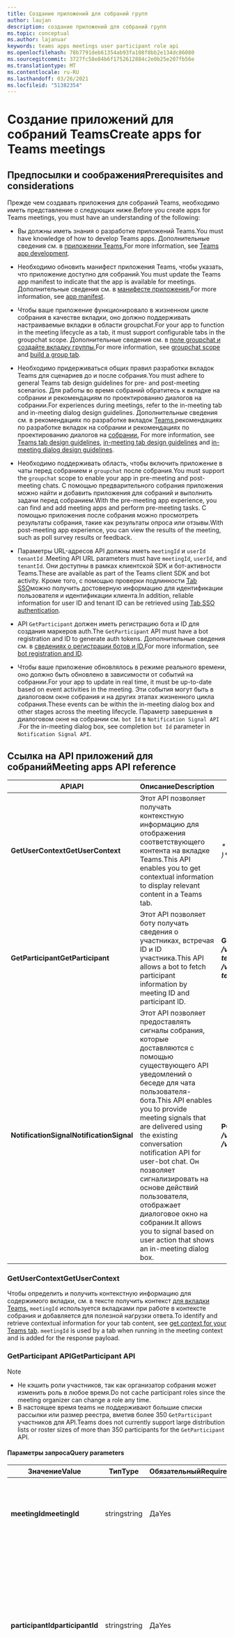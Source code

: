 ```yaml
---
title: Создание приложений для собраний групп
author: laujan
description: создание приложений для собраний групп
ms.topic: conceptual
ms.author: lajanuar
keywords: teams apps meetings user participant role api
ms.openlocfilehash: 78b7791deb61354ab93fa108f8bb2e134dc86080
ms.sourcegitcommit: 3727fc58e84b6f1752612884c2e0b25e207fb56e
ms.translationtype: MT
ms.contentlocale: ru-RU
ms.lasthandoff: 03/26/2021
ms.locfileid: "51382354"
---
```

# <a name="create-apps-for-teams-meetings"></a><span data-ttu-id="49c17-104">Создание приложений для собраний Teams</span><span class="sxs-lookup"><span data-stu-id="49c17-104">Create apps for Teams meetings</span></span>

## <a name="prerequisites-and-considerations"></a><span data-ttu-id="49c17-105">Предпосылки и соображения</span><span class="sxs-lookup"><span data-stu-id="49c17-105">Prerequisites and considerations</span></span>

<span data-ttu-id="49c17-106">Прежде чем создавать приложения для собраний Teams, необходимо иметь представление о следующих ниже.</span><span class="sxs-lookup"><span data-stu-id="49c17-106">Before you create apps for Teams meetings, you must have an understanding of the following:</span></span>

* <span data-ttu-id="49c17-107">Вы должны иметь знания о разработке приложений Teams.</span><span class="sxs-lookup"><span data-stu-id="49c17-107">You must have knowledge of how to develop Teams apps.</span></span> <span data-ttu-id="49c17-108">Дополнительные сведения см. в [приложении Teams.](../overview.md)</span><span class="sxs-lookup"><span data-stu-id="49c17-108">For more information, see [Teams app development](../overview.md).</span></span>

* <span data-ttu-id="49c17-109">Необходимо обновить манифест приложения Teams, чтобы указать, что приложение доступно для собраний.</span><span class="sxs-lookup"><span data-stu-id="49c17-109">You must update the Teams app manifest to indicate that the app is available for meetings.</span></span> <span data-ttu-id="49c17-110">Дополнительные сведения см. в [манифесте приложения.](#update-your-app-manifest)</span><span class="sxs-lookup"><span data-stu-id="49c17-110">For more information, see [app manifest](#update-your-app-manifest).</span></span>

* <span data-ttu-id="49c17-111">Чтобы ваше приложение функционировало в жизненном цикле собрания в качестве вкладки, оно должно поддерживать настраиваемые вкладки в области groupchat.</span><span class="sxs-lookup"><span data-stu-id="49c17-111">For your app to function in the meeting lifecycle as a tab, it must support configurable tabs in the groupchat scope.</span></span> <span data-ttu-id="49c17-112">Дополнительные сведения см. в [поле groupchat и](../resources/schema/manifest-schema.md#configurabletabs) [создайте вкладку группы.](../build-your-first-app/build-channel-tab.md)</span><span class="sxs-lookup"><span data-stu-id="49c17-112">For more information, see [groupchat scope](../resources/schema/manifest-schema.md#configurabletabs) and [build a group tab](../build-your-first-app/build-channel-tab.md).</span></span>

* <span data-ttu-id="49c17-113">Необходимо придерживаться общих правил разработки вкладок Teams для сценариев до и после собрания.</span><span class="sxs-lookup"><span data-stu-id="49c17-113">You must adhere to general Teams tab design guidelines for pre- and post-meeting scenarios.</span></span> <span data-ttu-id="49c17-114">Для работы во время собраний обратитесь к вкладке на собрании и рекомендациям по проектированию диалогов на собрании.</span><span class="sxs-lookup"><span data-stu-id="49c17-114">For experiences during meetings, refer to the in-meeting tab and in-meeting dialog design guidelines.</span></span> <span data-ttu-id="49c17-115">Дополнительные сведения см. в рекомендациях по разработке вкладок [Teams,](../tabs/design/tabs.md)рекомендациях по разработке вкладок на собрании и рекомендациях по проектированию диалогов на [собрании.](../apps-in-teams-meetings/design/designing-apps-in-meetings.md#use-an-in-meeting-dialog) [](../apps-in-teams-meetings/design/designing-apps-in-meetings.md#use-an-in-meeting-tab)</span><span class="sxs-lookup"><span data-stu-id="49c17-115">For more information, see [Teams tab design guidelines](../tabs/design/tabs.md), [in-meeting tab design guidelines](../apps-in-teams-meetings/design/designing-apps-in-meetings.md#use-an-in-meeting-tab) and [in-meeting dialog design guidelines](../apps-in-teams-meetings/design/designing-apps-in-meetings.md#use-an-in-meeting-dialog).</span></span>

* <span data-ttu-id="49c17-116">Необходимо поддерживать область, чтобы включить приложение в чаты перед собранием и `groupchat` после собрания.</span><span class="sxs-lookup"><span data-stu-id="49c17-116">You must support the `groupchat` scope to enable your app in pre-meeting and post-meeting chats.</span></span> <span data-ttu-id="49c17-117">С помощью предварительного собрания приложения можно найти и добавить приложения для собраний и выполнить задачи перед собранием.</span><span class="sxs-lookup"><span data-stu-id="49c17-117">With the pre-meeting app experience, you can find and add meeting apps and perform pre-meeting tasks.</span></span> <span data-ttu-id="49c17-118">С помощью приложения после собрания можно просмотреть результаты собрания, такие как результаты опроса или отзывы.</span><span class="sxs-lookup"><span data-stu-id="49c17-118">With post-meeting app experience, you can view the results of the meeting, such as poll survey results or feedback.</span></span>

* <span data-ttu-id="49c17-119">Параметры URL-адресов API должны иметь `meetingId` и `userId` `tenantId` .</span><span class="sxs-lookup"><span data-stu-id="49c17-119">Meeting API URL parameters must have `meetingId`, `userId`, and `tenantId`.</span></span> <span data-ttu-id="49c17-120">Они доступны в рамках клиентской SDK и бот-активности Teams.</span><span class="sxs-lookup"><span data-stu-id="49c17-120">These are available as part of the Teams client SDK and bot activity.</span></span> <span data-ttu-id="49c17-121">Кроме того, с помощью проверки подлинности [Tab SSO](../tabs/how-to/authentication/auth-aad-sso.md)можно получить достоверную информацию для идентификации пользователя и идентификации клиента.</span><span class="sxs-lookup"><span data-stu-id="49c17-121">In addition, reliable information for user ID and tenant ID can be retrieved using [Tab SSO authentication](../tabs/how-to/authentication/auth-aad-sso.md).</span></span>

* <span data-ttu-id="49c17-122">API `GetParticipant` должен иметь регистрацию бота и ID для создания маркеров auth.</span><span class="sxs-lookup"><span data-stu-id="49c17-122">The `GetParticipant` API must have a bot registration and ID to generate auth tokens.</span></span> <span data-ttu-id="49c17-123">Дополнительные сведения см. в [сведениях о регистрации ботов и ID.](../build-your-first-app/build-bot.md)</span><span class="sxs-lookup"><span data-stu-id="49c17-123">For more information, see [bot registration and ID](../build-your-first-app/build-bot.md).</span></span>

* <span data-ttu-id="49c17-124">Чтобы ваше приложение обновлялось в режиме реального времени, оно должно быть обновлено в зависимости от событий на собрании.</span><span class="sxs-lookup"><span data-stu-id="49c17-124">For your app to update in real time, it must be up-to-date based on event activities in the meeting.</span></span> <span data-ttu-id="49c17-125">Эти события могут быть в диалоговом окне собрания и на других этапах жизненного цикла собрания.</span><span class="sxs-lookup"><span data-stu-id="49c17-125">These events can be within the in-meeting dialog box and other stages across the meeting lifecycle.</span></span> <span data-ttu-id="49c17-126">Параметр завершения в диалоговом окне на собрании см. `bot Id` в `Notification Signal API` .</span><span class="sxs-lookup"><span data-stu-id="49c17-126">For the in-meeting dialog box, see completion `bot Id` parameter in `Notification Signal API`.</span></span>

## <a name="meeting-apps-api-reference"></a><span data-ttu-id="49c17-127">Ссылка на API приложений для собраний</span><span class="sxs-lookup"><span data-stu-id="49c17-127">Meeting apps API reference</span></span>

|<span data-ttu-id="49c17-128">API</span><span class="sxs-lookup"><span data-stu-id="49c17-128">API</span></span>|<span data-ttu-id="49c17-129">Описание</span><span class="sxs-lookup"><span data-stu-id="49c17-129">Description</span></span>|<span data-ttu-id="49c17-130">Запрос</span><span class="sxs-lookup"><span data-stu-id="49c17-130">Request</span></span>|<span data-ttu-id="49c17-131">Source</span><span class="sxs-lookup"><span data-stu-id="49c17-131">Source</span></span>|
|---|---|----|---|
|<span data-ttu-id="49c17-132">**GetUserContext**</span><span class="sxs-lookup"><span data-stu-id="49c17-132">**GetUserContext**</span></span>| <span data-ttu-id="49c17-133">Этот API позволяет получать контекстную информацию для отображения соответствующего контента на вкладке Teams.</span><span class="sxs-lookup"><span data-stu-id="49c17-133">This API enables you to get contextual information to display relevant content in a Teams tab.</span></span> |<span data-ttu-id="49c17-134">_**microsoftTeams.getContext() => { /*...\* / } )*\*_</span><span class="sxs-lookup"><span data-stu-id="49c17-134">_**microsoftTeams.getContext( ( ) => {  /*...*/ } )**_</span></span>|<span data-ttu-id="49c17-135">Клиент Microsoft Teams SDK</span><span class="sxs-lookup"><span data-stu-id="49c17-135">Microsoft Teams client SDK</span></span>|
|<span data-ttu-id="49c17-136">**GetParticipant**</span><span class="sxs-lookup"><span data-stu-id="49c17-136">**GetParticipant**</span></span>| <span data-ttu-id="49c17-137">Этот API позволяет боту получать сведения о участниках, встречая ID и ID участника.</span><span class="sxs-lookup"><span data-stu-id="49c17-137">This API allows a bot to fetch participant information by meeting ID and participant ID.</span></span> |<span data-ttu-id="49c17-138">**GET** _**/v1/meetings/{meetingId}/participants/{participantsId}?tenantId={tenantId}**_</span><span class="sxs-lookup"><span data-stu-id="49c17-138">**GET** _**/v1/meetings/{meetingId}/participants/{participantId}?tenantId={tenantId}**_</span></span> |<span data-ttu-id="49c17-139">Microsoft Bot Framework SDK</span><span class="sxs-lookup"><span data-stu-id="49c17-139">Microsoft Bot Framework SDK</span></span>|
|<span data-ttu-id="49c17-140">**NotificationSignal**</span><span class="sxs-lookup"><span data-stu-id="49c17-140">**NotificationSignal**</span></span> | <span data-ttu-id="49c17-141">Этот API позволяет предоставлять сигналы собрания, которые доставляются с помощью существующего API уведомлений о беседе для чата пользователя-бота.</span><span class="sxs-lookup"><span data-stu-id="49c17-141">This API enables you to provide meeting signals that are delivered using the existing conversation notification API for user-bot chat.</span></span> <span data-ttu-id="49c17-142">Он позволяет сигнализировать на основе действий пользователя, отображает диалоговое окно на собрании.</span><span class="sxs-lookup"><span data-stu-id="49c17-142">It allows you to signal based on user action that shows an in-meeting dialog box.</span></span> |<span data-ttu-id="49c17-143">**POST** _**/v3/conversations/{conversationId}/activities**_</span><span class="sxs-lookup"><span data-stu-id="49c17-143">**POST** _**/v3/conversations/{conversationId}/activities**_</span></span>|<span data-ttu-id="49c17-144">Microsoft Bot Framework SDK</span><span class="sxs-lookup"><span data-stu-id="49c17-144">Microsoft Bot Framework SDK</span></span>|

### <a name="getusercontext"></a><span data-ttu-id="49c17-145">GetUserContext</span><span class="sxs-lookup"><span data-stu-id="49c17-145">GetUserContext</span></span>

<span data-ttu-id="49c17-146">Чтобы определить и получить контекстную информацию для содержимого вкладки, см. в тексте получить контекст [для вкладки Teams.](../tabs/how-to/access-teams-context.md#getting-context-by-using-the-microsoft-teams-javascript-library) `meetingId` используется вкладками при работе в контексте собрания и добавляется для полезной нагрузки ответа.</span><span class="sxs-lookup"><span data-stu-id="49c17-146">To identify and retrieve contextual information for your tab content, see [get context for your Teams tab](../tabs/how-to/access-teams-context.md#getting-context-by-using-the-microsoft-teams-javascript-library). `meetingId` is used by a tab when running in the meeting context and is added for the response payload.</span></span>

### <a name="getparticipant-api"></a><span data-ttu-id="49c17-147">GetParticipant API</span><span class="sxs-lookup"><span data-stu-id="49c17-147">GetParticipant API</span></span>

> [!NOTE]
> * <span data-ttu-id="49c17-148">Не кэшить роли участников, так как организатор собрания может изменить роль в любое время.</span><span class="sxs-lookup"><span data-stu-id="49c17-148">Do not cache participant roles since the meeting organizer can change a role any time.</span></span>
> * <span data-ttu-id="49c17-149">В настоящее время teams не поддерживают большие списки рассылки или размер реестра, вметив более 350 `GetParticipant` участников для API.</span><span class="sxs-lookup"><span data-stu-id="49c17-149">Teams does not currently support large distribution lists or roster sizes of more than 350 participants for the `GetParticipant` API.</span></span>

#### <a name="query-parameters"></a><span data-ttu-id="49c17-150">Параметры запроса</span><span class="sxs-lookup"><span data-stu-id="49c17-150">Query parameters</span></span>

|<span data-ttu-id="49c17-151">Значение</span><span class="sxs-lookup"><span data-stu-id="49c17-151">Value</span></span>|<span data-ttu-id="49c17-152">Тип</span><span class="sxs-lookup"><span data-stu-id="49c17-152">Type</span></span>|<span data-ttu-id="49c17-153">Обязательный</span><span class="sxs-lookup"><span data-stu-id="49c17-153">Required</span></span>|<span data-ttu-id="49c17-154">Описание</span><span class="sxs-lookup"><span data-stu-id="49c17-154">Description</span></span>|
|---|---|----|---|
|<span data-ttu-id="49c17-155">**meetingId**</span><span class="sxs-lookup"><span data-stu-id="49c17-155">**meetingId**</span></span>| <span data-ttu-id="49c17-156">string</span><span class="sxs-lookup"><span data-stu-id="49c17-156">string</span></span> | <span data-ttu-id="49c17-157">Да</span><span class="sxs-lookup"><span data-stu-id="49c17-157">Yes</span></span> | <span data-ttu-id="49c17-158">Идентификатор собрания доступен через Bot Invoke и Teams Client SDK.</span><span class="sxs-lookup"><span data-stu-id="49c17-158">The meeting identifier is available through Bot Invoke and Teams Client SDK.</span></span>|
|<span data-ttu-id="49c17-159">**participantId**</span><span class="sxs-lookup"><span data-stu-id="49c17-159">**participantId**</span></span>| <span data-ttu-id="49c17-160">string</span><span class="sxs-lookup"><span data-stu-id="49c17-160">string</span></span> | <span data-ttu-id="49c17-161">Да</span><span class="sxs-lookup"><span data-stu-id="49c17-161">Yes</span></span> | <span data-ttu-id="49c17-162">ID участника — это пользовательский ИД.</span><span class="sxs-lookup"><span data-stu-id="49c17-162">The participant ID is the user ID.</span></span> <span data-ttu-id="49c17-163">Он доступен в SSO tab, Bot Invoke и Teams Client SDK.</span><span class="sxs-lookup"><span data-stu-id="49c17-163">It is available in Tab SSO, Bot Invoke, and Teams Client SDK.</span></span> <span data-ttu-id="49c17-164">Рекомендуется получить ID участника из SSO Tab.</span><span class="sxs-lookup"><span data-stu-id="49c17-164">It is recommended to get a participant ID from the Tab SSO.</span></span> |
|<span data-ttu-id="49c17-165">**tenantId**</span><span class="sxs-lookup"><span data-stu-id="49c17-165">**tenantId**</span></span>| <span data-ttu-id="49c17-166">string</span><span class="sxs-lookup"><span data-stu-id="49c17-166">string</span></span> | <span data-ttu-id="49c17-167">Да</span><span class="sxs-lookup"><span data-stu-id="49c17-167">Yes</span></span> | <span data-ttu-id="49c17-168">Для пользователей-клиентов требуется ID клиента.</span><span class="sxs-lookup"><span data-stu-id="49c17-168">The tenant ID is required for the tenant users.</span></span> <span data-ttu-id="49c17-169">Он доступен в SSO tab, Bot Invoke и Teams Client SDK.</span><span class="sxs-lookup"><span data-stu-id="49c17-169">It is available in Tab SSO, Bot Invoke, and Teams Client SDK.</span></span> <span data-ttu-id="49c17-170">Рекомендуется получить ID клиента из SSO tab.</span><span class="sxs-lookup"><span data-stu-id="49c17-170">It is recommended to get a tenant ID from the Tab SSO.</span></span> |

#### <a name="example"></a><span data-ttu-id="49c17-171">Пример</span><span class="sxs-lookup"><span data-stu-id="49c17-171">Example</span></span>

# <a name="c"></a>[<span data-ttu-id="49c17-172">C#</span><span class="sxs-lookup"><span data-stu-id="49c17-172">C#</span></span>](#tab/dotnet)

```csharp
protected override async Task OnMessageActivityAsync(ITurnContext<IMessageActivity> turnContext, CancellationToken cancellationToken)
{
  TeamsMeetingParticipant participant = GetMeetingParticipantAsync(turnContext, "yourMeetingId", "yourParticipantId", "yourTenantId");
  TeamsChannelAccount member = participant.User;
  MeetingParticipantInfo meetingInfo = participant.Meeting;
  ConversationAccount conversation = participant.Conversation;

  await turnContext.SendActivityAsync(MessageFactory.Text($"The participant role is: {meetingInfo.Role}"), cancellationToken);
}

```

# <a name="javascript"></a>[<span data-ttu-id="49c17-173">JavaScript</span><span class="sxs-lookup"><span data-stu-id="49c17-173">JavaScript</span></span>](#tab/javascript)

```typescript

export class MyBot extends TeamsActivityHandler {
    constructor() {
        super();
        this.onMessage(async (context, next) => {
            TeamsMeetingParticipant participant = getMeetingParticipant(turnContext, "yourMeetingId", "yourParticipantId", "yourTenantId");
            let member = participant.user;
            let meetingInfo = participant.meeting;
            let conversation = participant.conversation;
            
            await context.sendActivity(`The participant role is: '${meetingInfo.role}'`);
            await next();
        });
    }
}

```

# <a name="json"></a>[<span data-ttu-id="49c17-174">JSON</span><span class="sxs-lookup"><span data-stu-id="49c17-174">JSON</span></span>](#tab/json)

```http
GET /v1/meetings/{meetingId}/participants/{participantId}?tenantId={tenantId}
```

* * *

<span data-ttu-id="49c17-175">Тело ответа JSON для `GetParticipant` API:</span><span class="sxs-lookup"><span data-stu-id="49c17-175">The JSON response body for `GetParticipant` API is:</span></span>

```json
{
   "user":{
      "id":"29:1JKiJGPAX9TTxtGxhVo0wLx_zwzo-gG8Z-X03306vBwi9p-xMTEbDXsT6KH7-0kkTS8cD-2zkrsoV6f5WJ6_aYw",
      "aadObjectId":"e236c4bf-88b1-4f3a-b1d7-8891dfc332b5",
      "name":"Bob Young",
      "givenName":"Bob",
      "surname":"Young",
      "email":"Bob.young@microsoft.com",
      "userPrincipalName":"Bob.young@microsoft.com",
      "tenantId":"2fe477ab-0efc-4dfd-bde2-484374e2c373",
      "userRole":"user"
   },
   "meeting":{
      "role ":"Presenter",
      "inMeeting":true
   },
   "conversation":{
      "id":"<conversation id>",
      "isGroup":true
   }
}
```

#### <a name="response-codes"></a><span data-ttu-id="49c17-176">Коды ответа</span><span class="sxs-lookup"><span data-stu-id="49c17-176">Response codes</span></span>

|<span data-ttu-id="49c17-177">Код ответа</span><span class="sxs-lookup"><span data-stu-id="49c17-177">Response code</span></span>|<span data-ttu-id="49c17-178">Описание</span><span class="sxs-lookup"><span data-stu-id="49c17-178">Description</span></span>|
|---|---|
| <span data-ttu-id="49c17-179">**403**</span><span class="sxs-lookup"><span data-stu-id="49c17-179">**403**</span></span> | <span data-ttu-id="49c17-180">Приложение не может получать сведения о участниках.</span><span class="sxs-lookup"><span data-stu-id="49c17-180">The app is not allowed to get participant information.</span></span> <span data-ttu-id="49c17-181">Это наиболее распространенный ответ на ошибки, который запускается, если приложение не установлено на собрании.</span><span class="sxs-lookup"><span data-stu-id="49c17-181">This is the most common error response and is triggered if the app is not installed in the meeting.</span></span> <span data-ttu-id="49c17-182">Например, если приложение отключено администратором клиента или заблокировано во время переноса веб-сайтов в прямом эфире.</span><span class="sxs-lookup"><span data-stu-id="49c17-182">For example, if the app is disabled by tenant admin or blocked during live site migration.</span></span>|
| <span data-ttu-id="49c17-183">**200**</span><span class="sxs-lookup"><span data-stu-id="49c17-183">**200**</span></span> | <span data-ttu-id="49c17-184">Данные участника успешно извлекаются.</span><span class="sxs-lookup"><span data-stu-id="49c17-184">The participant information is successfully retrieved.</span></span>|
| <span data-ttu-id="49c17-185">**401**</span><span class="sxs-lookup"><span data-stu-id="49c17-185">**401**</span></span> | <span data-ttu-id="49c17-186">Приложение отвечает недействительным маркером.</span><span class="sxs-lookup"><span data-stu-id="49c17-186">The app responds with an invalid token.</span></span>|
| <span data-ttu-id="49c17-187">**404**</span><span class="sxs-lookup"><span data-stu-id="49c17-187">**404**</span></span> | <span data-ttu-id="49c17-188">Собрание истеко или участник не может быть найден.</span><span class="sxs-lookup"><span data-stu-id="49c17-188">The meeting has either expired or participant cannot be found.</span></span>|
| <span data-ttu-id="49c17-189">**500**</span><span class="sxs-lookup"><span data-stu-id="49c17-189">**500**</span></span> | <span data-ttu-id="49c17-190">Срок действия собрания истек более 60 дней с момента окончания собрания, либо у участника нет разрешений, основанных на их роли.</span><span class="sxs-lookup"><span data-stu-id="49c17-190">The meeting has either expired more than 60 days since the meeting ended or the participant does not have permissions based on their role.</span></span>|

### <a name="notificationsignal-api"></a><span data-ttu-id="49c17-191">NotificationSignal API</span><span class="sxs-lookup"><span data-stu-id="49c17-191">NotificationSignal API</span></span>

<span data-ttu-id="49c17-192">Все пользователи на собрании получают уведомления, отправленные через `NotificationSignal` API.</span><span class="sxs-lookup"><span data-stu-id="49c17-192">All users in a meeting receive the notifications sent through the `NotificationSignal` API.</span></span>

> [!NOTE]
> * <span data-ttu-id="49c17-193">При вызове диалогового окна на собрании содержимое представляется в качестве сообщения чата.</span><span class="sxs-lookup"><span data-stu-id="49c17-193">When an in-meeting dialog box is invoked, the content is presented as a chat message.</span></span>
> * <span data-ttu-id="49c17-194">В настоящее время отправка целевых уведомлений не поддерживается.</span><span class="sxs-lookup"><span data-stu-id="49c17-194">Currently, sending targeted notifications is not supported.</span></span>

#### <a name="query-parameters"></a><span data-ttu-id="49c17-195">Параметры запроса</span><span class="sxs-lookup"><span data-stu-id="49c17-195">Query parameters</span></span>

|<span data-ttu-id="49c17-196">Значение</span><span class="sxs-lookup"><span data-stu-id="49c17-196">Value</span></span>|<span data-ttu-id="49c17-197">Тип</span><span class="sxs-lookup"><span data-stu-id="49c17-197">Type</span></span>|<span data-ttu-id="49c17-198">Обязательный</span><span class="sxs-lookup"><span data-stu-id="49c17-198">Required</span></span>|<span data-ttu-id="49c17-199">Описание</span><span class="sxs-lookup"><span data-stu-id="49c17-199">Description</span></span>|
|---|---|----|---|
|<span data-ttu-id="49c17-200">**conversationId**</span><span class="sxs-lookup"><span data-stu-id="49c17-200">**conversationId**</span></span>| <span data-ttu-id="49c17-201">string</span><span class="sxs-lookup"><span data-stu-id="49c17-201">string</span></span> | <span data-ttu-id="49c17-202">Да</span><span class="sxs-lookup"><span data-stu-id="49c17-202">Yes</span></span> | <span data-ttu-id="49c17-203">Идентификатор беседы доступен в рамках вызова бота</span><span class="sxs-lookup"><span data-stu-id="49c17-203">The conversation identifier is available as part of bot invoke</span></span> |

#### <a name="example"></a><span data-ttu-id="49c17-204">Пример</span><span class="sxs-lookup"><span data-stu-id="49c17-204">Example</span></span>

<span data-ttu-id="49c17-205">Объявляется `Bot ID` в манифесте, и бот получает объект результата.</span><span class="sxs-lookup"><span data-stu-id="49c17-205">The `Bot ID` is declared in the manifest and the bot receives a result object.</span></span>

> [!NOTE]
> * <span data-ttu-id="49c17-206">Параметр `completionBotId` необязательный `externalResourceUrl` в примере запрашиваемой полезной нагрузки.</span><span class="sxs-lookup"><span data-stu-id="49c17-206">The `completionBotId` parameter of the `externalResourceUrl` is optional in the requested payload example.</span></span> <span data-ttu-id="49c17-207">`Bot ID` объявляется в манифесте, и бот получает объект результата.</span><span class="sxs-lookup"><span data-stu-id="49c17-207">`Bot ID` is declared in the manifest and the bot receives a result object.</span></span>
> * <span data-ttu-id="49c17-208">Параметры `externalResourceUrl` ширины и высоты должны быть в пикселях.</span><span class="sxs-lookup"><span data-stu-id="49c17-208">The `externalResourceUrl` width and height parameters must be in pixels.</span></span> <span data-ttu-id="49c17-209">Чтобы размеры были в пределах допустимого, см. в [рекомендациях по проектированию.](design/designing-apps-in-meetings.md)</span><span class="sxs-lookup"><span data-stu-id="49c17-209">To ensure the dimensions are within the allowed limits, see [design guidelines](design/designing-apps-in-meetings.md).</span></span>
> * <span data-ttu-id="49c17-210">URL-адрес — это страница, загруженная в диалоговом окне на `<iframe>` собрании.</span><span class="sxs-lookup"><span data-stu-id="49c17-210">The URL is the page loaded as an `<iframe>` in the in-meeting dialog box.</span></span> <span data-ttu-id="49c17-211">Домен должен быть в массиве приложения в `validDomains` манифесте приложения.</span><span class="sxs-lookup"><span data-stu-id="49c17-211">The domain must be in the app's `validDomains` array in your app manifest.</span></span>

# <a name="c"></a>[<span data-ttu-id="49c17-212">C#</span><span class="sxs-lookup"><span data-stu-id="49c17-212">C#</span></span>](#tab/dotnet)

```csharp
Activity activity = MessageFactory.Text("This is a meeting signal test");

activity.ChannelData = new TeamsChannelData
  {
    Notification = new NotificationInfo()
                    {
                        AlertInMeeting = true,
                        ExternalResourceUrl = "https://teams.microsoft.com/l/bubble/APP_ID?url=<url>&height=<height>&width=<width>&title=<title>&completionBotId=BOT_APP_ID"
                    }
  };
await turnContext.SendActivityAsync(activity).ConfigureAwait(false);
```

# <a name="javascript"></a>[<span data-ttu-id="49c17-213">JavaScript</span><span class="sxs-lookup"><span data-stu-id="49c17-213">JavaScript</span></span>](#tab/javascript)

```javascript

const replyActivity = MessageFactory.text('Hi'); // this could be an adaptive card instead
replyActivity.channelData = {
    notification: {
        alertInMeeting: true,
        externalResourceUrl: 'https://teams.microsoft.com/l/bubble/APP_ID?url=<url>&height=<height>&width=<width>&title=<title>&completionBotId=BOT_APP_ID’
    }
};
await context.sendActivity(replyActivity);
```

# <a name="json"></a>[<span data-ttu-id="49c17-214">JSON</span><span class="sxs-lookup"><span data-stu-id="49c17-214">JSON</span></span>](#tab/json)

```http
POST /v3/conversations/{conversationId}/activities

{
    "type": "message",
    "text": "John Phillips assigned you a weekly todo",
    "summary": "Don't forget to meet with Marketing next week",
    "channelData": {
        "notification": {
            "alertInMeeting": true,
            "externalResourceUrl": "https://teams.microsoft.com/l/bubble/APP_ID?url=<url>&height=<height>&width=<width>&title=<title>&completionBotId=BOT_APP_ID"
        }
    },
    "replyToId": "1493070356924"
}
```

* * *

#### <a name="response-codes"></a><span data-ttu-id="49c17-215">Коды ответа</span><span class="sxs-lookup"><span data-stu-id="49c17-215">Response codes</span></span>

|<span data-ttu-id="49c17-216">Код ответа</span><span class="sxs-lookup"><span data-stu-id="49c17-216">Response code</span></span>|<span data-ttu-id="49c17-217">Описание</span><span class="sxs-lookup"><span data-stu-id="49c17-217">Description</span></span>|
|---|---|
| <span data-ttu-id="49c17-218">**201**</span><span class="sxs-lookup"><span data-stu-id="49c17-218">**201**</span></span> | <span data-ttu-id="49c17-219">Успешно отправляется действие с сигналом</span><span class="sxs-lookup"><span data-stu-id="49c17-219">The activity with signal is successfully sent</span></span> |
| <span data-ttu-id="49c17-220">**401**</span><span class="sxs-lookup"><span data-stu-id="49c17-220">**401**</span></span> | <span data-ttu-id="49c17-221">Приложение отвечает недействительным маркером.</span><span class="sxs-lookup"><span data-stu-id="49c17-221">The app responds with an invalid token.</span></span> |
| <span data-ttu-id="49c17-222">**403**</span><span class="sxs-lookup"><span data-stu-id="49c17-222">**403**</span></span> | <span data-ttu-id="49c17-223">Приложение не может отправить сигнал.</span><span class="sxs-lookup"><span data-stu-id="49c17-223">The app is unable to send the signal.</span></span> <span data-ttu-id="49c17-224">Это может произойти из-за различных причин, таких как отключение приложения администратором клиента, блокировка приложения во время переноса веб-сайта в прямом эфире и так далее.</span><span class="sxs-lookup"><span data-stu-id="49c17-224">This can happen due to various reasons such as the tenant admin disables the app, the app is blocked during live site migration, and so on.</span></span> <span data-ttu-id="49c17-225">В этом случае полезное сообщение содержит подробное сообщение об ошибке.</span><span class="sxs-lookup"><span data-stu-id="49c17-225">In this case, the payload contains a detailed error message.</span></span> |
| <span data-ttu-id="49c17-226">**404**</span><span class="sxs-lookup"><span data-stu-id="49c17-226">**404**</span></span> | <span data-ttu-id="49c17-227">Чат собрания не существует.</span><span class="sxs-lookup"><span data-stu-id="49c17-227">The meeting chat does not exist.</span></span> |

## <a name="enable-your-app-for-teams-meetings"></a><span data-ttu-id="49c17-228">Включить приложение для собраний Teams</span><span class="sxs-lookup"><span data-stu-id="49c17-228">Enable your app for Teams meetings</span></span>

### <a name="update-your-app-manifest"></a><span data-ttu-id="49c17-229">Обновление манифеста приложения</span><span class="sxs-lookup"><span data-stu-id="49c17-229">Update your app manifest</span></span>

<span data-ttu-id="49c17-230">Возможности приложения собраний объявляются в манифесте приложения с помощью `configurableTabs` массивов и `scopes` `context` массивов.</span><span class="sxs-lookup"><span data-stu-id="49c17-230">The meetings app capabilities are declared in your app manifest using the `configurableTabs`, `scopes`, and `context` arrays.</span></span> <span data-ttu-id="49c17-231">Область определяет, кому и в котором контекст определяет, где доступно ваше приложение.</span><span class="sxs-lookup"><span data-stu-id="49c17-231">Scope defines to whom and context defines where your app is available.</span></span>

> [!NOTE]
> <span data-ttu-id="49c17-232">Попробуйте обновить манифест приложения с помощью [схемы манифеста.](../resources/schema/manifest-schema-dev-preview.md)</span><span class="sxs-lookup"><span data-stu-id="49c17-232">Try updating your app manifest with the [manifest schema](../resources/schema/manifest-schema-dev-preview.md).</span></span>

```json

"configurableTabs": [
    {
      "configurationUrl": "https://contoso.com/teamstab/configure",
      "canUpdateConfiguration": true,
      "scopes": [
        "team",
        "groupchat"
      ],
      "context":[
        "channelTab",
        "privateChatTab",
        "meetingChatTab",
        "meetingDetailsTab",
        "meetingSidePanel"
     ]
    }
  ]
```

### <a name="context-property"></a><span data-ttu-id="49c17-233">Свойство Context</span><span class="sxs-lookup"><span data-stu-id="49c17-233">Context property</span></span>

<span data-ttu-id="49c17-234">Вкладка `context` и свойства позволяют `scopes` определить, где должно отображаться ваше приложение.</span><span class="sxs-lookup"><span data-stu-id="49c17-234">The tab `context` and `scopes` properties enable you to determine where your app must appear.</span></span> <span data-ttu-id="49c17-235">Вкладки в области или области `team` `groupchat` могут иметь несколько контекстов.</span><span class="sxs-lookup"><span data-stu-id="49c17-235">Tabs in the `team` or `groupchat` scope can have more than one context.</span></span> <span data-ttu-id="49c17-236">Ниже ниже 10 значений для свойства, из которого можно использовать все или некоторые `context` из этих значений:</span><span class="sxs-lookup"><span data-stu-id="49c17-236">Following are the values for the `context` property from which you can use all or some of the values:</span></span>

|<span data-ttu-id="49c17-237">Значение</span><span class="sxs-lookup"><span data-stu-id="49c17-237">Value</span></span>|<span data-ttu-id="49c17-238">Описание</span><span class="sxs-lookup"><span data-stu-id="49c17-238">Description</span></span>|
|---|---|
| <span data-ttu-id="49c17-239">**channelTab**</span><span class="sxs-lookup"><span data-stu-id="49c17-239">**channelTab**</span></span> | <span data-ttu-id="49c17-240">Вкладка в загонах канала команды.</span><span class="sxs-lookup"><span data-stu-id="49c17-240">A tab in the header of a team channel.</span></span> |
| <span data-ttu-id="49c17-241">**privateChatTab**</span><span class="sxs-lookup"><span data-stu-id="49c17-241">**privateChatTab**</span></span> | <span data-ttu-id="49c17-242">Вкладка в загонах группового чата между набором пользователей, не в контексте группы или собрания.</span><span class="sxs-lookup"><span data-stu-id="49c17-242">A tab in the header of a group chat between a set of users not in the context of a team or meeting.</span></span> |
| <span data-ttu-id="49c17-243">**meetingChatTab**</span><span class="sxs-lookup"><span data-stu-id="49c17-243">**meetingChatTab**</span></span> | <span data-ttu-id="49c17-244">Вкладка в загонах группового чата между набором пользователей в контексте запланированного собрания.</span><span class="sxs-lookup"><span data-stu-id="49c17-244">A tab in the header of a group chat between a set of users in the context of a scheduled meeting.</span></span> |
| <span data-ttu-id="49c17-245">**meetingDetailsTab**</span><span class="sxs-lookup"><span data-stu-id="49c17-245">**meetingDetailsTab**</span></span> | <span data-ttu-id="49c17-246">Вкладка в загонах сведений о собрании для просмотра календаря.</span><span class="sxs-lookup"><span data-stu-id="49c17-246">A tab in the header of the meeting details view of the calendar.</span></span> |
| <span data-ttu-id="49c17-247">**meetingSidePanel**</span><span class="sxs-lookup"><span data-stu-id="49c17-247">**meetingSidePanel**</span></span> | <span data-ttu-id="49c17-248">Панель на собрании, открытая с помощью единой панели (U-bar).</span><span class="sxs-lookup"><span data-stu-id="49c17-248">An in-meeting panel opened via the unified bar (U-bar).</span></span> |

> [!NOTE]
> <span data-ttu-id="49c17-249">`Context` свойство в настоящее время не поддерживается для мобильных клиентов.</span><span class="sxs-lookup"><span data-stu-id="49c17-249">`Context` property is currently not supported on mobile clients.</span></span>

## <a name="configure-your-app-for-meeting-scenarios"></a><span data-ttu-id="49c17-250">Настройка приложения для сценариев собраний</span><span class="sxs-lookup"><span data-stu-id="49c17-250">Configure your app for meeting scenarios</span></span>

> [!NOTE]
> * <span data-ttu-id="49c17-251">Чтобы приложение было видимым в галерее вкладок, оно должно поддерживать настраиваемые вкладки и область группового чата.</span><span class="sxs-lookup"><span data-stu-id="49c17-251">For your app to be visible in the tab gallery it must support configurable tabs and the group chat scope.</span></span>
> * <span data-ttu-id="49c17-252">Мобильные клиенты поддерживают вкладки только на этапах предварительного и после собраний.</span><span class="sxs-lookup"><span data-stu-id="49c17-252">Mobile clients support tabs only in pre and post meeting stages.</span></span>
> * <span data-ttu-id="49c17-253">В настоящее время в мобильных клиентах не поддерживается диалоговое окно и вкладка на собрании.</span><span class="sxs-lookup"><span data-stu-id="49c17-253">The in-meeting experiences that is in-meeting dialog box and tab is currently not supported on mobile clients.</span></span> <span data-ttu-id="49c17-254">Дополнительные сведения см. [в руководстве по вкладки на мобильных](../tabs/design/tabs-mobile.md) устройствах при создании вкладок для мобильных устройств.</span><span class="sxs-lookup"><span data-stu-id="49c17-254">For more information, see [guidance for tabs on mobile](../tabs/design/tabs-mobile.md) when creating your tabs for mobile.</span></span>

### <a name="before-a-meeting"></a><span data-ttu-id="49c17-255">Перед собранием</span><span class="sxs-lookup"><span data-stu-id="49c17-255">Before a meeting</span></span>

<span data-ttu-id="49c17-256">Перед собранием пользователи могут добавлять вкладки, боты и расширения обмена сообщениями на собрание.</span><span class="sxs-lookup"><span data-stu-id="49c17-256">Before a meeting, users can add tabs, bots and messaging extensions to a meeting.</span></span> <span data-ttu-id="49c17-257">Пользователи с ролями организатора и презентовщика могут добавлять вкладки в собрание.</span><span class="sxs-lookup"><span data-stu-id="49c17-257">Users with organizer and presenter roles can add tabs to a meeting.</span></span>

<span data-ttu-id="49c17-258">**Добавление вкладки к собранию**</span><span class="sxs-lookup"><span data-stu-id="49c17-258">**To add a tab to a meeting**</span></span>

1. <span data-ttu-id="49c17-259">В календаре выберите собрание, на которое нужно добавить вкладку.</span><span class="sxs-lookup"><span data-stu-id="49c17-259">In your calendar, select a meeting to which you want to add a tab.</span></span>
1. <span data-ttu-id="49c17-260">Выберите **вкладку Details** и выберите плюс</span><span class="sxs-lookup"><span data-stu-id="49c17-260">Select the **Details** tab and select plus</span></span> <img src="~/assets/images/apps-in-meetings/plusbutton.png" alt="Plus button" width="30"/><span data-ttu-id="49c17-261">.</span><span class="sxs-lookup"><span data-stu-id="49c17-261">.</span></span> <span data-ttu-id="49c17-262">Отображается галерея вкладок.</span><span class="sxs-lookup"><span data-stu-id="49c17-262">The tab gallery appears.</span></span>

    ![Опыт предварительного собрания](../assets/images/apps-in-meetings/PreMeeting.png)

1. <span data-ttu-id="49c17-264">В галерее вкладок выберите приложение, которое необходимо добавить, и выполните необходимые действия.</span><span class="sxs-lookup"><span data-stu-id="49c17-264">In the tab gallery, select the app that you want to add and follow the steps as required.</span></span> <span data-ttu-id="49c17-265">Приложение устанавливается в качестве вкладки.</span><span class="sxs-lookup"><span data-stu-id="49c17-265">The app is installed as a tab.</span></span>

<span data-ttu-id="49c17-266">**Добавление расширения обмена сообщениями на собрание**</span><span class="sxs-lookup"><span data-stu-id="49c17-266">**To add a messaging extension to a meeting**</span></span>

1. <span data-ttu-id="49c17-267">Выберите меню эллипсов или &#x25CF;&#x25CF;&#x25CF; , расположенное в области композитных сообщений в чате.</span><span class="sxs-lookup"><span data-stu-id="49c17-267">Select the ellipses or overflow menu &#x25CF;&#x25CF;&#x25CF; located in the compose message area in the chat.</span></span>
1. <span data-ttu-id="49c17-268">Выберите приложение, которое необходимо добавить, и выполните необходимые действия.</span><span class="sxs-lookup"><span data-stu-id="49c17-268">Select the app that you want to add and follow the steps as required.</span></span> <span data-ttu-id="49c17-269">Приложение устанавливается в качестве расширения обмена сообщениями.</span><span class="sxs-lookup"><span data-stu-id="49c17-269">The app is installed as a messaging extension.</span></span>

<span data-ttu-id="49c17-270">**Добавление бота на собрание**</span><span class="sxs-lookup"><span data-stu-id="49c17-270">**To add a bot to a meeting**</span></span>

<span data-ttu-id="49c17-271">В чате собраний **@** введите ключ и выберите **Get bots**.</span><span class="sxs-lookup"><span data-stu-id="49c17-271">In a meeting chat enter the **@** key and select **Get bots**.</span></span>

> [!NOTE]
> * <span data-ttu-id="49c17-272">Удостоверение пользователя должно быть подтверждено с помощью [SSO Tabs.](../tabs/how-to/authentication/auth-aad-sso.md)</span><span class="sxs-lookup"><span data-stu-id="49c17-272">The user identity must be confirmed using [Tabs SSO](../tabs/how-to/authentication/auth-aad-sso.md).</span></span> <span data-ttu-id="49c17-273">После проверки подлинности приложение может получить роль пользователя с помощью `GetParticipant` API.</span><span class="sxs-lookup"><span data-stu-id="49c17-273">After authentication, the app can retrieve the user role using the `GetParticipant` API.</span></span>
> * <span data-ttu-id="49c17-274">В зависимости от роли пользователя приложение может предоставлять определенные функции.</span><span class="sxs-lookup"><span data-stu-id="49c17-274">Based on the user role, the app has the capability to provide role specific experiences.</span></span> <span data-ttu-id="49c17-275">Например, приложение для опроса позволяет создавать новый опрос только организаторам и презентаторам.</span><span class="sxs-lookup"><span data-stu-id="49c17-275">For example, a polling app allows only organizers and presenters to create a new poll.</span></span>
> * <span data-ttu-id="49c17-276">Назначения ролей могут быть изменены во время собрания.</span><span class="sxs-lookup"><span data-stu-id="49c17-276">Role assignments can be changed while a meeting is in progress.</span></span> <span data-ttu-id="49c17-277">Дополнительные сведения см. [в сведениях о ролях в собрании Teams.](https://support.microsoft.com/office/roles-in-a-teams-meeting-c16fa7d0-1666-4dde-8686-0a0bfe16e019)</span><span class="sxs-lookup"><span data-stu-id="49c17-277">For more information, see [roles in a Teams meeting](https://support.microsoft.com/office/roles-in-a-teams-meeting-c16fa7d0-1666-4dde-8686-0a0bfe16e019).</span></span>

### <a name="during-a-meeting"></a><span data-ttu-id="49c17-278">Во время собрания</span><span class="sxs-lookup"><span data-stu-id="49c17-278">During a meeting</span></span>

#### <a name="sidepanel"></a><span data-ttu-id="49c17-279">sidePanel</span><span class="sxs-lookup"><span data-stu-id="49c17-279">sidePanel</span></span>

<span data-ttu-id="49c17-280">В sidePanel можно настроить опыт собрания, который позволяет организаторам и презентаторам иметь различные представления и действия.</span><span class="sxs-lookup"><span data-stu-id="49c17-280">With the sidePanel, you can customize experiences in a meeting that enable organizers and presenters to have different set of views and actions.</span></span> <span data-ttu-id="49c17-281">В манифесте приложения необходимо добавить sidePanel в массив контекста.</span><span class="sxs-lookup"><span data-stu-id="49c17-281">In your app manifest, you must add sidePanel to the context array.</span></span> <span data-ttu-id="49c17-282">В собрании и во всех сценариях приложение отрисовка в вкладке в собрании шириной 320 пикселей.</span><span class="sxs-lookup"><span data-stu-id="49c17-282">In the meeting and in all scenarios, the app is rendered in an in-meeting tab that is 320 pixels in width.</span></span> <span data-ttu-id="49c17-283">Дополнительные сведения см. в [интерфейсе FrameContext.](https://docs.microsoft.com/javascript/api/@microsoft/teams-js/framecontext?view=msteams-client-js-latest&preserve-view=true
)</span><span class="sxs-lookup"><span data-stu-id="49c17-283">For more information, see [FrameContext interface](https://docs.microsoft.com/javascript/api/@microsoft/teams-js/framecontext?view=msteams-client-js-latest&preserve-view=true
).</span></span>

<span data-ttu-id="49c17-284">Чтобы использовать `userContext` API для соответственного маршрута запросов, см. [в рубрике Teams SDK.](../tabs/how-to/access-teams-context.md#user-context)</span><span class="sxs-lookup"><span data-stu-id="49c17-284">To use the `userContext` API to route requests accordingly, see [Teams SDK](../tabs/how-to/access-teams-context.md#user-context).</span></span> <span data-ttu-id="49c17-285">См. [поток проверки подлинности Teams для вкладок.](../tabs/how-to/authentication/auth-flow-tab.md)</span><span class="sxs-lookup"><span data-stu-id="49c17-285">See [Teams authentication flow for tabs](../tabs/how-to/authentication/auth-flow-tab.md).</span></span> <span data-ttu-id="49c17-286">Поток проверки подлинности для вкладок очень похож на поток auth для веб-сайтов.</span><span class="sxs-lookup"><span data-stu-id="49c17-286">Authentication flow for tabs is very similar to the auth flow for websites.</span></span> <span data-ttu-id="49c17-287">Таким образом, вкладки могут напрямую использовать OAuth 2.0.</span><span class="sxs-lookup"><span data-stu-id="49c17-287">So tabs can use OAuth 2.0 directly.</span></span> <span data-ttu-id="49c17-288">См., платформа удостоверений Майкрософт и поток кода авторизации [OAuth 2.0.](/azure/active-directory/develop/v2-oauth2-auth-code-flow)</span><span class="sxs-lookup"><span data-stu-id="49c17-288">See, [Microsoft identity platform and OAuth 2.0 authorization code flow](/azure/active-directory/develop/v2-oauth2-auth-code-flow).</span></span>

<span data-ttu-id="49c17-289">Расширение обмена сообщениями работает так, как и ожидалось, когда пользователь находится в представлении на собрании, и пользователь может отправлять составить карточки расширения сообщений.</span><span class="sxs-lookup"><span data-stu-id="49c17-289">Messaging extension works as expected when a user is in an in-meeting view and the user can post compose message extension cards.</span></span> <span data-ttu-id="49c17-290">AppName in-meeting — это инструмент, который сообщает имя приложения на собрании U-bar.</span><span class="sxs-lookup"><span data-stu-id="49c17-290">AppName in-meeting is a tooltip that states the app name in-meeting U-bar.</span></span>

#### <a name="in-meeting-dialog"></a><span data-ttu-id="49c17-291">Диалоговое окно собрания</span><span class="sxs-lookup"><span data-stu-id="49c17-291">In-meeting dialog</span></span>

<span data-ttu-id="49c17-292">Диалоговое окно на собрании можно использовать для вовлечения участников во время собрания и сбора сведений или отзывов во время собрания.</span><span class="sxs-lookup"><span data-stu-id="49c17-292">The in-meeting dialog box can be used to engage participants during the meeting and collect information or feedback during the meeting.</span></span> <span data-ttu-id="49c17-293">Используйте [`NotificationSignal`](/graph/api/resources/notifications-api-overview?view=graph-rest-beta&preserve-view=true) API для сигнала о том, что необходимо вызвать уведомление о пузыре.</span><span class="sxs-lookup"><span data-stu-id="49c17-293">Use the [`NotificationSignal`](/graph/api/resources/notifications-api-overview?view=graph-rest-beta&preserve-view=true) API to signal that a bubble notification must be triggered.</span></span> <span data-ttu-id="49c17-294">В качестве полезной нагрузки запроса уведомлений включайте URL-адрес, на котором будет хозяйствовать контент.</span><span class="sxs-lookup"><span data-stu-id="49c17-294">As part of the notification request payload, include the URL where the content to be shown is hosted.</span></span>

<span data-ttu-id="49c17-295">Диалоговое окно на собрании не должно использовать модуль задач.</span><span class="sxs-lookup"><span data-stu-id="49c17-295">In-meeting dialog must not use task module.</span></span> <span data-ttu-id="49c17-296">Модуль задач не вызывается в чате собрания.</span><span class="sxs-lookup"><span data-stu-id="49c17-296">Task module is not invoked in a meeting chat.</span></span> <span data-ttu-id="49c17-297">Url-адрес внешнего ресурса используется для отображения пузыря контента на собрании.</span><span class="sxs-lookup"><span data-stu-id="49c17-297">An external resource URL is used to display content bubble in a meeting.</span></span> <span data-ttu-id="49c17-298">Этот метод можно `submitTask` использовать для отправки данных в чате собраний.</span><span class="sxs-lookup"><span data-stu-id="49c17-298">You can use the `submitTask` method to submit data in a meeting chat.</span></span>

> [!NOTE]
> * <span data-ttu-id="49c17-299">Необходимо вызвать функцию [submitTask()](../task-modules-and-cards/task-modules/task-modules-bots.md#submitting-the-result-of-a-task-module) для автоматического увольнения после действия пользователя в веб-представлении.</span><span class="sxs-lookup"><span data-stu-id="49c17-299">You must invoke the [submitTask()](../task-modules-and-cards/task-modules/task-modules-bots.md#submitting-the-result-of-a-task-module) function to dismiss automatically after a user takes an action in the web-view.</span></span> <span data-ttu-id="49c17-300">Это требование для отправки приложения.</span><span class="sxs-lookup"><span data-stu-id="49c17-300">This is a requirement for app submission.</span></span> <span data-ttu-id="49c17-301">Дополнительные сведения см. в [модуле задач Teams SDK.](/javascript/api/@microsoft/teams-js/microsoftteams.tasks?view=msteams-client-js-latest#submittask-string---object--string---string---&preserve-view=true)</span><span class="sxs-lookup"><span data-stu-id="49c17-301">For more information, see [Teams SDK task module](/javascript/api/@microsoft/teams-js/microsoftteams.tasks?view=msteams-client-js-latest#submittask-string---object--string---string---&preserve-view=true).</span></span>
> * <span data-ttu-id="49c17-302">Если вы хотите, чтобы ваше приложение поддержало анонимных пользователей, то при первоначальном запросе необходимо использовать метаданные запроса в объекте, а не `from.id` `from` `from.aadObjectId` метаданные запроса.</span><span class="sxs-lookup"><span data-stu-id="49c17-302">If you want your app to support anonymous users, your initial invoke request payload must rely on the `from.id` request metadata in the `from` object, not the `from.aadObjectId` request metadata.</span></span> <span data-ttu-id="49c17-303">`from.id` является ИД пользователя и `from.aadObjectId` является ИД Azure Active Directory (AAD).</span><span class="sxs-lookup"><span data-stu-id="49c17-303">`from.id` is the user ID and `from.aadObjectId` is the Azure Active Directory (AAD) ID of the user.</span></span> <span data-ttu-id="49c17-304">Дополнительные сведения см. в [таблицах](../task-modules-and-cards/task-modules/task-modules-tabs.md) с использованием модулей задач и созданием и [отправкой модуля задач.](../messaging-extensions/how-to/action-commands/create-task-module.md?tabs=dotnet#the-initial-invoke-request)</span><span class="sxs-lookup"><span data-stu-id="49c17-304">For more information, see [using task modules in tabs](../task-modules-and-cards/task-modules/task-modules-tabs.md) and [create and send the task module](../messaging-extensions/how-to/action-commands/create-task-module.md?tabs=dotnet#the-initial-invoke-request).</span></span>

### <a name="after-a-meeting"></a><span data-ttu-id="49c17-305">После собрания</span><span class="sxs-lookup"><span data-stu-id="49c17-305">After a meeting</span></span>

<span data-ttu-id="49c17-306">Конфигурации после собрания и предварительного собрания эквивалентны.</span><span class="sxs-lookup"><span data-stu-id="49c17-306">The post-meeting and pre-meeting configurations are equivalent.</span></span>

## <a name="code-sample"></a><span data-ttu-id="49c17-307">Пример кода</span><span class="sxs-lookup"><span data-stu-id="49c17-307">Code sample</span></span>

|<span data-ttu-id="49c17-308">Пример имени</span><span class="sxs-lookup"><span data-stu-id="49c17-308">Sample name</span></span> | <span data-ttu-id="49c17-309">Описание</span><span class="sxs-lookup"><span data-stu-id="49c17-309">Description</span></span> | <span data-ttu-id="49c17-310">C#</span><span class="sxs-lookup"><span data-stu-id="49c17-310">C#</span></span> |
|----------------|-----------------|--------------|
| <span data-ttu-id="49c17-311">Разнонасть собраний</span><span class="sxs-lookup"><span data-stu-id="49c17-311">Meetings extensibility</span></span> | <span data-ttu-id="49c17-312">Пример extensibility microsoft Teams для передачи маркеров.</span><span class="sxs-lookup"><span data-stu-id="49c17-312">Microsoft Teams meeting extensibility sample for passing tokens.</span></span> | [<span data-ttu-id="49c17-313">View</span><span class="sxs-lookup"><span data-stu-id="49c17-313">View</span></span>](https://github.com/OfficeDev/Microsoft-Teams-Samples/tree/main/samples/meetings-token-app/csharp) |
| <span data-ttu-id="49c17-314">Бот-бот для пузырьков контента для собраний</span><span class="sxs-lookup"><span data-stu-id="49c17-314">Meeting content bubble bot</span></span> | <span data-ttu-id="49c17-315">Пример extensibility microsoft Teams для взаимодействия с ботом пузырьков контента на собрании.</span><span class="sxs-lookup"><span data-stu-id="49c17-315">Microsoft Teams meeting extensibility sample for interacting with content bubble bot in a meeting.</span></span> | [<span data-ttu-id="49c17-316">View</span><span class="sxs-lookup"><span data-stu-id="49c17-316">View</span></span>](https://github.com/OfficeDev/Microsoft-Teams-Samples/tree/main/samples/meetings-content-bubble/csharp) |

## <a name="see-also"></a><span data-ttu-id="49c17-317">См. также</span><span class="sxs-lookup"><span data-stu-id="49c17-317">See also</span></span>

> [!div class="nextstepaction"]
> [<span data-ttu-id="49c17-318">Рекомендации по проектированию диалогов на собрании</span><span class="sxs-lookup"><span data-stu-id="49c17-318">In-meeting dialog design guidelines</span></span>](design/designing-apps-in-meetings.md#use-an-in-meeting-dialog)
> [!div class="nextstepaction"]
> [<span data-ttu-id="49c17-319">Поток проверки подлинности teams для вкладок</span><span class="sxs-lookup"><span data-stu-id="49c17-319">Teams authentication flow for tabs</span></span>](../tabs/how-to/authentication/auth-flow-tab.md)
